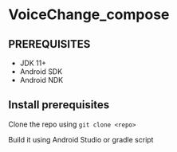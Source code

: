 # VoiceChange_compose

## PREREQUISITES
- JDK 11+
- Android SDK
- Android NDK

## Install prerequisites
Clone the repo using `git clone <repo>`

Build it using Android Studio or gradle script
